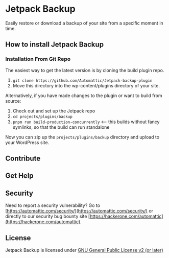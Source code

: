 # Jetpack Backup

Easily restore or download a backup of your site from a specific moment in time.

## How to install Jetpack Backup

### Installation From Git Repo

The easiest way to get the latest version is by cloning the build plugin repo.

1. `git clone https://github.com/Automattic/Jetpack-backup-plugin`
2. Move this directory into the wp-content/plugins directory of your site.

Alternatively, if you have made changes to the plugin or want to build from source:

1. Check out and set up the Jetpack repo
2. `cd projects/plugins/backup`
3. `pnpm run build-production-concurrently` <-- this builds without fancy symlinks, so that the build can run standalone

Now you can zip up the `projects/plugins/backup` directory and upload to your WordPress site.

## Contribute

## Get Help

## Security

Need to report a security vulnerability? Go to [https://automattic.com/security/](https://automattic.com/security/) or directly to our security bug bounty site [https://hackerone.com/automattic](https://hackerone.com/automattic).

## License

Jetpack Backup is licensed under [GNU General Public License v2 (or later)](./LICENSE.txt)

